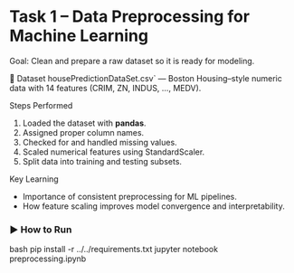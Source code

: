 # Task 1 – Data Preprocessing for Machine Learning

Goal: Clean and prepare a raw dataset so it is ready for modeling.

📄 Dataset
housePredictionDataSet.csv` — Boston Housing–style numeric data with 14 features (CRIM, ZN, INDUS, …, MEDV).

Steps Performed
1. Loaded the dataset with **pandas**.
2. Assigned proper column names.
3. Checked for and handled missing values.
4. Scaled numerical features using StandardScaler.
5. Split data into training and testing subsets.

Key Learning
- Importance of consistent preprocessing for ML pipelines.  
- How feature scaling improves model convergence and interpretability.

### ▶️ How to Run
bash
pip install -r ../../requirements.txt
jupyter notebook preprocessing.ipynb
